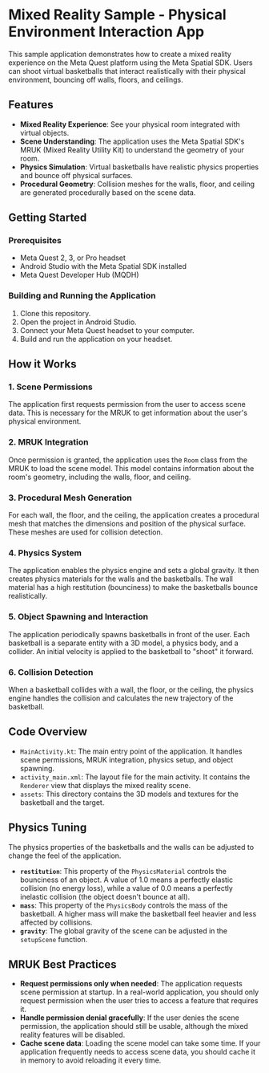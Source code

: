 # Mixed Reality Sample - Physical Environment Interaction App

This sample application demonstrates how to create a mixed reality experience on the Meta Quest platform using the Meta Spatial SDK. Users can shoot virtual basketballs that interact realistically with their physical environment, bouncing off walls, floors, and ceilings.

## Features
- **Mixed Reality Experience**: See your physical room integrated with virtual objects.
- **Scene Understanding**: The application uses the Meta Spatial SDK's MRUK (Mixed Reality Utility Kit) to understand the geometry of your room.
- **Physics Simulation**: Virtual basketballs have realistic physics properties and bounce off physical surfaces.
- **Procedural Geometry**: Collision meshes for the walls, floor, and ceiling are generated procedurally based on the scene data.

## Getting Started

### Prerequisites
- Meta Quest 2, 3, or Pro headset
- Android Studio with the Meta Spatial SDK installed
- Meta Quest Developer Hub (MQDH)

### Building and Running the Application
1. Clone this repository.
2. Open the project in Android Studio.
3. Connect your Meta Quest headset to your computer.
4. Build and run the application on your headset.

## How it Works

### 1. Scene Permissions
The application first requests permission from the user to access scene data. This is necessary for the MRUK to get information about the user's physical environment.

### 2. MRUK Integration
Once permission is granted, the application uses the `Room` class from the MRUK to load the scene model. This model contains information about the room's geometry, including the walls, floor, and ceiling.

### 3. Procedural Mesh Generation
For each wall, the floor, and the ceiling, the application creates a procedural mesh that matches the dimensions and position of the physical surface. These meshes are used for collision detection.

### 4. Physics System
The application enables the physics engine and sets a global gravity. It then creates physics materials for the walls and the basketballs. The wall material has a high restitution (bounciness) to make the basketballs bounce realistically.

### 5. Object Spawning and Interaction
The application periodically spawns basketballs in front of the user. Each basketball is a separate entity with a 3D model, a physics body, and a collider. An initial velocity is applied to the basketball to "shoot" it forward.

### 6. Collision Detection
When a basketball collides with a wall, the floor, or the ceiling, the physics engine handles the collision and calculates the new trajectory of the basketball.

## Code Overview
- `MainActivity.kt`: The main entry point of the application. It handles scene permissions, MRUK integration, physics setup, and object spawning.
- `activity_main.xml`: The layout file for the main activity. It contains the `Renderer` view that displays the mixed reality scene.
- `assets`: This directory contains the 3D models and textures for the basketball and the target.

## Physics Tuning
The physics properties of the basketballs and the walls can be adjusted to change the feel of the application.
- **`restitution`**: This property of the `PhysicsMaterial` controls the bounciness of an object. A value of 1.0 means a perfectly elastic collision (no energy loss), while a value of 0.0 means a perfectly inelastic collision (the object doesn't bounce at all).
- **`mass`**: This property of the `PhysicsBody` controls the mass of the basketball. A higher mass will make the basketball feel heavier and less affected by collisions.
- **`gravity`**: The global gravity of the scene can be adjusted in the `setupScene` function.

## MRUK Best Practices
- **Request permissions only when needed**: The application requests scene permission at startup. In a real-world application, you should only request permission when the user tries to access a feature that requires it.
- **Handle permission denial gracefully**: If the user denies the scene permission, the application should still be usable, although the mixed reality features will be disabled.
- **Cache scene data**: Loading the scene model can take some time. If your application frequently needs to access scene data, you should cache it in memory to avoid reloading it every time.
